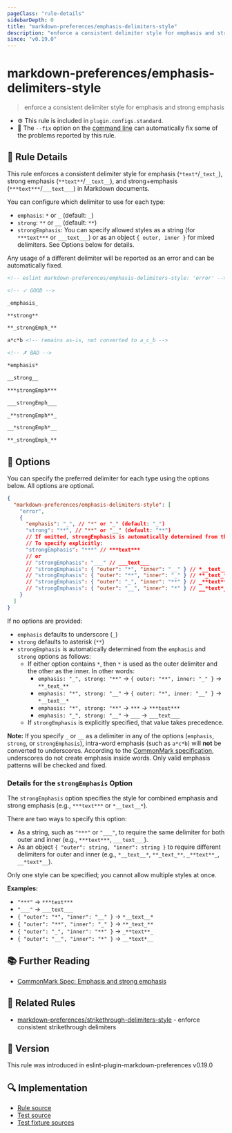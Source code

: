 ```yaml
---
pageClass: "rule-details"
sidebarDepth: 0
title: "markdown-preferences/emphasis-delimiters-style"
description: "enforce a consistent delimiter style for emphasis and strong emphasis"
since: "v0.19.0"
---
```


# markdown-preferences/emphasis-delimiters-style

> enforce a consistent delimiter style for emphasis and strong emphasis

- ⚙️ This rule is included in `plugin.configs.standard`.
- 🔧 The `--fix` option on the [command line](https://eslint.org/docs/user-guide/command-line-interface#fixing-problems) can automatically fix some of the problems reported by this rule.

## 📖 Rule Details

This rule enforces a consistent delimiter style for emphasis (`*text*`/`_text_`), strong emphasis (`**text**`/`__text__`), and strong+emphasis (`***text***`/`___text___`) in Markdown documents.

You can configure which delimiter to use for each type:

- `emphasis`: `*` or `_` (default: `_`)
- `strong`: `**` or `__` (default: `**`)
- `strongEmphasis`: You can specify allowed styles as a string (for `***text***` or `___text___`) or as an object `{ outer, inner }` for mixed delimiters. See Options below for details.

Any usage of a different delimiter will be reported as an error and can be automatically fixed.

<!-- prettier-ignore-start -->

<!-- eslint-skip -->

```md
<!-- eslint markdown-preferences/emphasis-delimiters-style: 'error' -->

<!-- ✓ GOOD -->

_emphasis_

**strong**

**_strongEmph_**

a*c*b <!-- remains as-is, not converted to a_c_b -->

<!-- ✗ BAD -->

*emphasis*

__strong__

***strongEmph***

___strongEmph___

_**strongEmph**_

__*strongEmph*__

**_strongEmph_**
```

<!-- prettier-ignore-end -->

## 🔧 Options

You can specify the preferred delimiter for each type using the options below. All options are optional.

```json
{
  "markdown-preferences/emphasis-delimiters-style": [
    "error",
    {
      "emphasis": "_", // "*" or "_" (default: "_")
      "strong": "**", // "**" or "__" (default: "**")
      // If omitted, strongEmphasis is automatically determined from the combination of emphasis/strong
      // To specify explicitly:
      "strongEmphasis": "***" // ***text***
      // or
      // "strongEmphasis": "___" // ___text___
      // "strongEmphasis": { "outer": "*", "inner": "__" } // *__text__*
      // "strongEmphasis": { "outer": "**", "inner": "_" } // **_text_**
      // "strongEmphasis": { "outer": "_", "inner": "**" } // _**text**_
      // "strongEmphasis": { "outer": "__", "inner": "*" } // __*text*__
    }
  ]
}
```

If no options are provided:

- `emphasis` defaults to underscore (`_`)
- `strong` defaults to asterisk (`**`)
- `strongEmphasis` is automatically determined from the `emphasis` and `strong` options as follows:
  - If either option contains `*`, then `*` is used as the outer delimiter and the other as the inner. In other words:
    - `emphasis: "_", strong: "**"` → `{ outer: "**", inner: "_" }` → `**_text_**`
    - `emphasis: "*", strong: "__"` → `{ outer: "*", inner: "__" }` → `*__text__*`
    - `emphasis: "*", strong: "**"` → `***` → `***text***`
    - `emphasis: "_", strong: "__"` → `___` → `___text___`
  - If `strongEmphasis` is explicitly specified, that value takes precedence.

**Note:**
If you specify `_` or `__` as a delimiter in any of the options (`emphasis`, `strong`, or `strongEmphasis`), intra-word emphasis (such as `a*c*b`) will **not** be converted to underscores. According to the [CommonMark specification][CommonMark Spec: Emphasis and strong emphasis], underscores do not create emphasis inside words. Only valid emphasis patterns will be checked and fixed.

### Details for the `strongEmphasis` Option

The `strongEmphasis` option specifies the style for combined emphasis and strong emphasis (e.g., `***text***` or `*__text__*`).

There are two ways to specify this option:

- As a string, such as `"***"` or `"___"`, to require the same delimiter for both outer and inner (e.g., `***text***`, `___text___`).
- As an object `{ "outer": string, "inner": string }` to require different delimiters for outer and inner (e.g., `*__text__*`, `**_text_**`, `_**text**_`, `__*text*__`).

Only one style can be specified; you cannot allow multiple styles at once.

**Examples:**

- `"***"` → `***text***`
- `"___"` → `___text___`
- `{ "outer": "*", "inner": "__" }` → `*__text__*`
- `{ "outer": "**", "inner": "_" }` → `**_text_**`
- `{ "outer": "_", "inner": "**" }` → `_**text**_`
- `{ "outer": "__", "inner": "*" }` → `__*text*__`

## 📚 Further Reading

- [CommonMark Spec: Emphasis and strong emphasis]

[CommonMark Spec: Emphasis and strong emphasis]: https://spec.commonmark.org/0.31.2/#emphasis-and-strong-emphasis

## 👫 Related Rules

- [markdown-preferences/strikethrough-delimiters-style](./strikethrough-delimiters-style.md) - enforce consistent strikethrough delimiters

## 🚀 Version

This rule was introduced in eslint-plugin-markdown-preferences v0.19.0

## 🔍 Implementation

- [Rule source](https://github.com/ota-meshi/eslint-plugin-markdown-preferences/blob/main/src/rules/emphasis-delimiters-style.ts)
- [Test source](https://github.com/ota-meshi/eslint-plugin-markdown-preferences/blob/main/tests/src/rules/emphasis-delimiters-style.ts)
- [Test fixture sources](https://github.com/ota-meshi/eslint-plugin-markdown-preferences/tree/main/tests/fixtures/rules/emphasis-delimiters-style)
